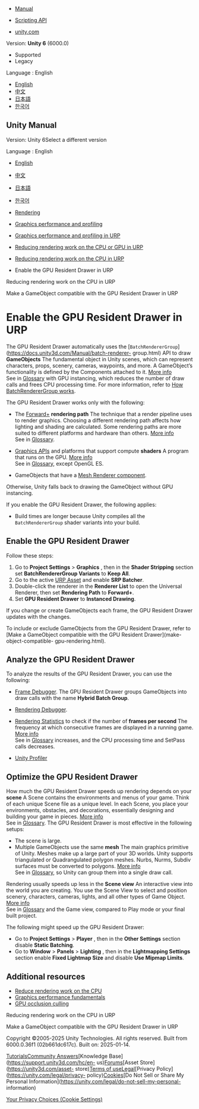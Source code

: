 [](https://docs.unity3d.com)

  * [Manual](../Manual/index.html)
  * [Scripting API](../ScriptReference/index.html)

  * [unity.com](https://unity.com/)

Version: **Unity 6** (6000.0)

  * Supported
  * Legacy

Language : English

  * [English](/Manual/urp/gpu-resident-drawer.html)
  * [中文](/cn/current/Manual/urp/gpu-resident-drawer.html)
  * [日本語](/ja/current/Manual/urp/gpu-resident-drawer.html)
  * [한국어](/kr/current/Manual/urp/gpu-resident-drawer.html)

[](https://docs.unity3d.com)

## Unity Manual

Version: Unity 6Select a different version

Language : English

  * [English](/Manual/urp/gpu-resident-drawer.html)
  * [中文](/cn/current/Manual/urp/gpu-resident-drawer.html)
  * [日本語](/ja/current/Manual/urp/gpu-resident-drawer.html)
  * [한국어](/kr/current/Manual/urp/gpu-resident-drawer.html)

  * [Rendering](../rendering-and-post-processing.html)
  * [Graphics performance and profiling](../graphics-performance-profiling.html)
  * [Graphics performance and profiling in URP](../graphics-performance-and-profiling-in-urp.html)
  * [Reducing rendering work on the CPU or GPU in URP](../OptimizingGraphicsPerformance-urp.html)
  * [Reducing rendering work on the CPU in URP](../urp/reduce-rendering-work-on-cpu.html)
  * Enable the GPU Resident Drawer in URP

[](../urp/reduce-rendering-work-on-cpu.html)

Reducing rendering work on the CPU in URP

[](../urp/make-object-compatible-gpu-rendering.html)

Make a GameObject compatible with the GPU Resident Drawer in URP

# Enable the GPU Resident Drawer in URP

The GPU Resident Drawer automatically uses the
[`BatchRendererGroup`](https://docs.unity3d.com/Manual/batch-renderer-
group.html) API to draw **GameObjects** The fundamental object in Unity
scenes, which can represent characters, props, scenery, cameras, waypoints,
and more. A GameObject’s functionality is defined by the Components attached
to it. [More info](../class-GameObject.html)  
See in [Glossary](../Glossary.html#GameObject) with GPU instancing, which
reduces the number of draw calls and frees CPU processing time. For more
information, refer to [How BatchRendererGroup
works](https://docs.unity3d.com/Manual/batch-renderer-group-how.html).

The GPU Resident Drawer works only with the following:

  * The [Forward+](rendering/forward-rendering-paths.html) **rendering path** The technique that a render pipeline uses to render graphics. Choosing a different rendering path affects how lighting and shading are calculated. Some rendering paths are more suited to different platforms and hardware than others. [More info](../RenderingPaths.html)  
See in [Glossary](../Glossary.html#RenderingPath).

  * [Graphics APIs](https://docs.unity3d.com/6000.0/Documentation/Manual/GraphicsAPIs.html) and platforms that support compute **shaders** A program that runs on the GPU. [More info](../Shaders.html)  
See in [Glossary](../Glossary.html#Shader), except OpenGL ES.

  * GameObjects that have a [Mesh Renderer component](https://docs.unity3d.com/Manual/class-MeshRenderer.html).

Otherwise, Unity falls back to drawing the GameObject without GPU instancing.

If you enable the GPU Resident Drawer, the following applies:

  * Build times are longer because Unity compiles all the `BatchRendererGroup` shader variants into your build.

## Enable the GPU Resident Drawer

Follow these steps:

  1. Go to **Project Settings** > **Graphics** , then in the **Shader Stripping** section set **BatchRendererGroup Variants** to **Keep All**.
  2. Go to the active [URP Asset](universalrp-asset.html) and enable **SRP Batcher**.
  3. Double-click the renderer in the **Renderer List** to open the Universal Renderer, then set **Rendering Path** to **Forward+**.
  4. Set **GPU Resident Drawer** to **Instanced Drawing**.

If you change or create GameObjects each frame, the GPU Resident Drawer
updates with the changes.

To include or exclude GameObjects from the GPU Resident Drawer, refer to [Make
a GameObject compatible with the GPU Resident Drawer](make-object-compatible-
gpu-rendering.html).

## Analyze the GPU Resident Drawer

To analyze the results of the GPU Resident Drawer, you can use the following:

  * [Frame Debugger](https://docs.unity3d.com/Manual/FrameDebugger.html). The GPU Resident Drawer groups GameObjects into draw calls with the name **Hybrid Batch Group**.
  * [Rendering Debugger](features/rendering-debugger-reference.html).
  * [Rendering Statistics](https://docs.unity3d.com/Manual/RenderingStatistics.html) to check if the number of **frames per second** The frequency at which consecutive frames are displayed in a running game. [More info](../RenderingStatistics.html)  
See in [Glossary](../Glossary.html#framespersecond) increases, and the CPU
processing time and SetPass calls decreases.

  * [Unity Profiler](optimize-for-better-performance.html)

## Optimize the GPU Resident Drawer

How much the GPU Resident Drawer speeds up rendering depends on your **scene**
A Scene contains the environments and menus of your game. Think of each unique
Scene file as a unique level. In each Scene, you place your environments,
obstacles, and decorations, essentially designing and building your game in
pieces. [More info](../CreatingScenes.html)  
See in [Glossary](../Glossary.html#Scene). The GPU Resident Drawer is most
effective in the following setups:

  * The scene is large.
  * Multiple GameObjects use the same **mesh** The main graphics primitive of Unity. Meshes make up a large part of your 3D worlds. Unity supports triangulated or Quadrangulated polygon meshes. Nurbs, Nurms, Subdiv surfaces must be converted to polygons. [More info](../mesh.html)  
See in [Glossary](../Glossary.html#Mesh), so Unity can group them into a
single draw call.

Rendering usually speeds up less in the **Scene view** An interactive view
into the world you are creating. You use the Scene View to select and position
scenery, characters, cameras, lights, and all other types of Game Object.
[More info](../UsingTheSceneView.html)  
See in [Glossary](../Glossary.html#SceneView) and the Game view, compared to
Play mode or your final built project.

The following might speed up the GPU Resident Drawer:

  * Go to **Project Settings** > **Player** , then in the **Other Settings** section disable **Static Batching**.
  * Go to **Window** > **Panels** > **Lighting** , then in the **Lightmapping Settings** section enable **Fixed Lightmap Size** and disable **Use Mipmap Limits**.

## Additional resources

  * [Reduce rendering work on the CPU](reduce-rendering-work-on-cpu.html)
  * [Graphics performance fundamentals](https://docs.unity3d.com/Manual/OptimizingGraphicsPerformance.html)
  * [GPU occlusion culling](gpu-culling.html)

[](../urp/reduce-rendering-work-on-cpu.html)

Reducing rendering work on the CPU in URP

[](../urp/make-object-compatible-gpu-rendering.html)

Make a GameObject compatible with the GPU Resident Drawer in URP

Copyright ©2005-2025 Unity Technologies. All rights reserved. Built from
6000.0.36f1 (02b661dc617c). Built on: 2025-01-14.

[Tutorials](https://learn.unity.com/)[Community
Answers](https://answers.unity3d.com)[Knowledge
Base](https://support.unity3d.com/hc/en-
us)[Forums](https://forum.unity3d.com)[Asset Store](https://unity3d.com/asset-
store)[Terms of
use](https://docs.unity3d.com/Manual/TermsOfUse.html)[Legal](https://unity.com/legal)[Privacy
Policy](https://unity.com/legal/privacy-
policy)[Cookies](https://unity.com/legal/cookie-policy)[Do Not Sell or Share
My Personal Information](https://unity.com/legal/do-not-sell-my-personal-
information)

[Your Privacy Choices (Cookie Settings)](javascript:void\(0\);)

